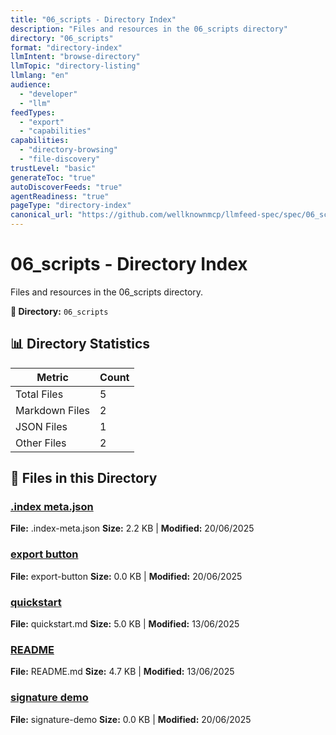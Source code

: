 ```yaml
---
title: "06_scripts - Directory Index"
description: "Files and resources in the 06_scripts directory"
directory: "06_scripts"
format: "directory-index"
llmIntent: "browse-directory"
llmTopic: "directory-listing"
llmlang: "en"
audience:
  - "developer"
  - "llm"
feedTypes:
  - "export"
  - "capabilities"
capabilities:
  - "directory-browsing"
  - "file-discovery"
trustLevel: "basic"
generateToc: "true"
autoDiscoverFeeds: "true"
agentReadiness: "true"
pageType: "directory-index"
canonical_url: "https://github.com/wellknownmcp/llmfeed-spec/spec/06_scripts/"
---
```


# 06_scripts - Directory Index

Files and resources in the 06_scripts directory.

**📍 Directory:** `06_scripts`

## 📊 Directory Statistics

| Metric | Count |
|--------|-------|
| Total Files | 5 |
| Markdown Files | 2 |
| JSON Files | 1 |
| Other Files | 2 |

## 📁 Files in this Directory

### [.index meta.json](.index-meta.json)
**File:** .index-meta.json
**Size:** 2.2 KB | **Modified:** 20/06/2025

### [export button](export-button)
**File:** export-button
**Size:** 0.0 KB | **Modified:** 20/06/2025

### [quickstart](quickstart)
**File:** quickstart.md
**Size:** 5.0 KB | **Modified:** 13/06/2025

### [README](README)
**File:** README.md
**Size:** 4.7 KB | **Modified:** 13/06/2025

### [signature demo](signature-demo)
**File:** signature-demo
**Size:** 0.0 KB | **Modified:** 20/06/2025

